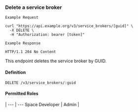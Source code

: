 ### Delete a service broker

```
Example Request
```

```shell
curl "https://api.example.org/v3/service_brokers/[guid]" \
  -X DELETE \
  -H "Authorization: bearer [token]"
```

```
Example Response
```

```http
HTTP/1.1 204 No Content
```

This endpoint deletes the service broker by GUID.

#### Definition
`DELETE /v3/service_brokers/:guid`

#### Permitted Roles
 |
--- | ---
Space Developer |
Admin |
